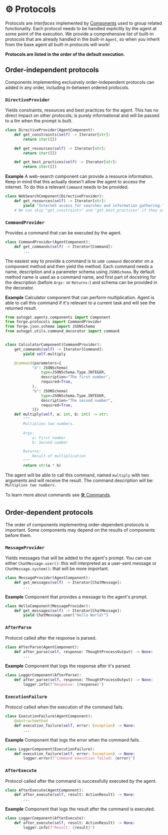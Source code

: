 # ⚙️ Protocols

Protocols are *interfaces* implemented by [Components](./components.md) used to group related functionality. Each protocol needs to be handled explicitly by the agent at some point of the execution. We provide a comprehensive list of built-in protocols that are already handled in the built-in `Agent`, so when you inherit from the base agent all built-in protocols will work!

**Protocols are listed in the order of the default execution.**

## Order-independent protocols

Components implementing exclusively order-independent protocols can added in any order, including in-between ordered protocols.

### `DirectiveProvider`

Yields constraints, resources and best practices for the agent. This has no direct impact on other protocols; is purely informational and will be passed to a llm when the prompt is built.

```py
class DirectiveProvider(AgentComponent):
    def get_constraints(self) -> Iterator[str]:
        return iter([])

    def get_resources(self) -> Iterator[str]:
        return iter([])

    def get_best_practices(self) -> Iterator[str]:
        return iter([])
```

**Example** A web-search component can provide a resource information. Keep in mind that this actually doesn't allow the agent to access the internet. To do this a relevant `Command` needs to be provided.

```py
class WebSearchComponent(DirectiveProvider):
    def get_resources(self) -> Iterator[str]:
        yield "Internet access for searches and information gathering."
    # We can skip "get_constraints" and "get_best_practices" if they aren't needed
```

### `CommandProvider`

Provides a command that can be executed by the agent.

```py
class CommandProvider(AgentComponent):
    def get_commands(self) -> Iterator[Command]:
        ...
```

The easiest way to provide a command is to use `command` decorator on a component method and then yield the method. Each command needs a name, description and a parameter schema using `JSONSchema`. By default method name is used as a command name, and first part of docstring for the description (before `Args:` or `Returns:`) and schema can be provided in the decorator.

**Example** Calculator component that can perform multiplication. Agent is able to call this command if it's relevant to a current task and will see the returned result.

```py
from autogpt.agents.components import Component
from forge.protocols import CommandProvider
from forge.json.schema import JSONSchema
from autogpt.utils.command_decorator import command


class CalculatorComponent(CommandProvider):
    get_commands(self) -> Iterator[Command]:
        yield self.multiply

    @command(parameters={
            "a": JSONSchema(
                type=JSONSchema.Type.INTEGER,
                description="The first number",
                required=True,
            ),
            "b": JSONSchema(
                type=JSONSchema.Type.INTEGER,
                description="The second number",
                required=True,
            )})
    def multiply(self, a: int, b: int) -> str:
        """
        Multiplies two numbers.
        
        Args:
            a: First number
            b: Second number

        Returns:
            Result of multiplication
        """
        return str(a * b)
```

The agent will be able to call this command, named `multiply` with two arguments and will receive the result. The command description will be: `Multiplies two numbers.`

To learn more about commands see [🛠️ Commands](./commands.md).

## Order-dependent protocols

The order of components implementing order-dependent protocols is important.
Some components may depend on the results of components before them.

### `MessageProvider`

Yields messages that will be added to the agent's prompt. You can use either `ChatMessage.user()`: this will interpreted as a user-sent message or `ChatMessage.system()`: that will be more important.

```py
class MessageProvider(AgentComponent):
    def get_messages(self) -> Iterator[ChatMessage]:
        ...
```

**Example** Component that provides a message to the agent's prompt.

```py
class HelloComponent(MessageProvider):
    def get_messages(self) -> Iterator[ChatMessage]:
        yield ChatMessage.user("Hello World!")
```

### `AfterParse`

Protocol called after the response is parsed.

```py
class AfterParse(AgentComponent):
    def after_parse(self, response: ThoughtProcessOutput) -> None:
        ...
```

**Example** Component that logs the response after it's parsed.

```py
class LoggerComponent(AfterParse):
    def after_parse(self, response: ThoughtProcessOutput) -> None:
        logger.info(f"Response: {response}")
```

### `ExecutionFailure` 

Protocol called when the execution of the command fails.

```py
class ExecutionFailure(AgentComponent):
    @abstractmethod
    def execution_failure(self, error: Exception) -> None:
        ...
```

**Example** Component that logs the error when the command fails.

```py
class LoggerComponent(ExecutionFailure):
    def execution_failure(self, error: Exception) -> None:
        logger.error(f"Command execution failed: {error}")
```

### `AfterExecute`

Protocol called after the command is successfully executed by the agent.

```py
class AfterExecute(AgentComponent):
    def after_execute(self, result: ActionResult) -> None:
        ...
```

**Example** Component that logs the result after the command is executed.

```py
class LoggerComponent(AfterExecute):
    def after_execute(self, result: ActionResult) -> None:
        logger.info(f"Result: {result}")
```